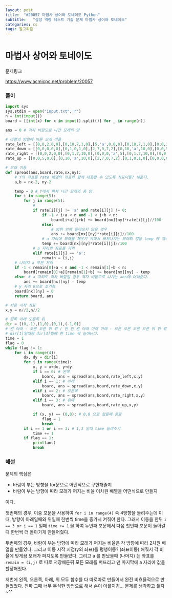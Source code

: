 ```yaml
---
layout: post
title:  "#20057 마법사 상어와 토네이도 Python"
subtitle:   "삼성 역량 테스트 기출 문제 마법사 상어와 토네이도"
categories: cs
tags: 알고리즘
---
```


# 마법사 상어와 토네이도

문제링크

https://www.acmicpc.net/problem/20057

### 풀이

```python
import sys
sys.stdin = open("input.txt",'r')
n = int(input())
board = [[int(x) for x in input().split()] for _ in range(n)]

ans = 0 # 격자 바깥으로 나간 모래의 양

# 바람의 방향에 따른 모래 비율
rate_left = [[0,0,2,0,0],[0,10,7,1,0],[5,'a',0,0,0],[0,10,7,1,0],[0,0,2,0,0]]
rate_down = [[0,0,0,0,0],[0,1,0,1,0],[2,7,0,7,2],[0,10,'a',10,0],[0,0,5,0,0]]
rate_right = [[0,0,2,0,0],[0,1,7,10,0],[0,0,0,'a',5],[0,1,7,10,0],[0,0,2,0,0]]
rate_up = [[0,0,5,0,0],[0,10,'a',10,0],[2,7,0,7,2],[0,1,0,1,0],[0,0,0,0,0]]

# 모래 이동
def spread(ans,board,rate,nx,ny):
    # Y의 좌표를 rate 배열의 좌표와 함께 대응할 수 있도록 좌표이동? 해준다.
    a,b = nx-2, ny-2

    temp = 0 # Y에서 빠져 나간 모래의 총 양
    for i in range(5):
        for j in range(5):
            # 
            if rate[i][j] != 'a' and rate[i][j] != 0:
                if -1 < i+a < n and -1 < j+b < n:
                    board[i+a][j+b] += board[nx][ny]*rate[i][j]//100
                else:
                    # 범위 안에 들어오지 않을 경우
                    ans += board[nx][ny]*rate[i][j]//100
                # a 자리에 모래를 채우기 위해서 빠져나가는 모래의 양을 temp 에 계속 더해준다.
                temp += board[nx][ny]*rate[i][j]//100
            # a 자리의 좌표를 기억
            elif rate[i][j] == 'a':
                remain = (i,j)
    # 나머지 a 부분 처리
    if -1 < remain[0]+a < n and -1 < remain[1]+b < n:
        board[remain[0]+a][remain[1]+b] += board[nx][ny] - temp
    else: # a 자리도 격자 바깥일 경우 격자 바깥으로 나가는 ans에 더해준다.
        ans += board[nx][ny] - temp
    # y 자리 0으로 초기화
    board[nx][ny] = 0
    return board, ans

# 처음 시작 좌표
x,y = n//2,n//2

# 왼쪽 아래 오른쪽 위 
dir = [(0,-1),(1,0),(0,1),(-1,0)]
# 왼 아래 - 오른 오른 위 위 / 왼 왼 왼 아래 아래 아래 - 오른 오른 오른 오른 위 위 위 위
# dir[1]일때랑 dir[3]일때 한 time 씩 늘어난다.
time = 1
flag = 0
while flag != 1:
    for i in range(4):
        dx, dy = dir[i]
        for j in range(time):
            x, y = x+dx, y+dy
            if i == 0: # 왼쪽
                board, ans = spread(ans,board,rate_left,x,y)
            elif i == 1: # 아래
                board, ans = spread(ans,board,rate_down,x,y)
            elif i == 2: # 오른쪽
                board, ans = spread(ans,board,rate_right,x,y)
            elif i == 3: # 위에
                board, ans = spread(ans,board,rate_up,x,y)

            if (x, y) == (0,0): # 0,0 으로 왔을때 종료
                flag = 1
                break
        if i == 1 or i == 3: # 1,3 일때 time 늘려주기
            time += 1
        if flag == 1:
            print(ans)
            break

```

### 해설

문제의 핵심은

- 바람이 부는 방향을 for문으로 어떤식으로 구현해줄지
- 바람이 부는 방향에 따라 모래가 퍼지는 비율 이차원 배열을 어떤식으로 만들지

이다.

첫번째의 경우, 이중 포문을 사용하여 `for i in range(4)` 즉 4방향을 돌려주는데 이때, 방향이 아래일때와 위일때 한번씩 time을 증가시 켜줘야 한다. 그래서 이동을 한뒤 `i == 3 or i == 1` 일때 `time += 1` 을 하여 두번째 포문에서 다음 첫번째 포문이 돌아갈때 한번씩 더 돌아가게 만들어줬다.

두번째의 경우, 바람이 부는 방향에 따라 모래가 퍼지는 비율은 각 방향에 따라 2차원 배열을 만들었다. 그리고 이동 시작 지점(y의 좌표)를 평행이동? (좌표이동) 해줘서 각 비율에 맞게끔 모래가 퍼지도록 만들었다. 그리고 a 를 만났을때 (나머지) 는 좌표를 `remain = (i,j)` 로 따로 저장해둔뒤 모든 모래를 퍼뜨리고 맨 마지막에 a 자리에 값을 할당해줬다.

저번에 왼쪽, 오른쪽, 아래, 위 모두 함수를 다 따로따로 만들어서 완전 비효율적으로 만들었었다. 진짜 그때 너무 무식한 방법으로 해서 손이 아플지경... 문제를 생각하고 풀자 ~^^